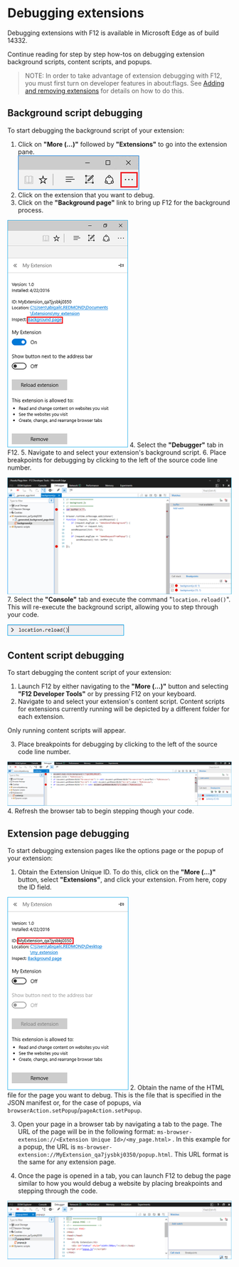 # Debugging extensions

Debugging extensions with F12 is available in Microsoft Edge as of build 14332.

Continue reading for step by step how-tos on debugging extension background scripts, content scripts, and popups.

> NOTE: In order to take advantage of extension debugging with F12, you must first turn on developer features in about:flags. See [Adding and removing extensions](../adding-and-removing-extensions) for details on how to do this.

## Background script debugging
To start debugging the background script of your extension:

1. Click on **"More (...)"** followed by **"Extensions"** to go into the extension pane.  
 ![more button](../media/morebutton.PNG)
2. Click on the extension that you want to debug.
3. Click on the **"Background page"** link to bring up F12 for the background process.

 ![selected extension view of options with inspect link](../media/debug-inspect.png)
4. Select the **"Debugger"** tab in F12.
5. Navigate to and select your extension's background script. 
6. Place breakpoints for debugging by clicking to the left of the source code line number.

 ![f12 console showing background script with break points](../media/debug-f12-background.png)
7. Select the **"Console"** tab and execute the command "`location.reload()`". This will re-execute the background script, allowing you to step through your code.

 ![console with location.reload entered](../media/debug-f12-background-console.png)


## Content script debugging
To start debugging the content script of your extension:

1. Launch F12 by either navigating to the **"More (...)"** button and selecting **"F12 Developer Tools"** or by pressing F12 on your keyboard.
2. Navigate to and select your extension's content script. Content scripts for extensions currently running will be depicted by a different folder for each extension. 

 Only running content scripts will appear.
 
3. Place breakpoints for debugging by clicking to the left of the source code line number. 

 ![f12 with content script being debugged](../media/debug-content-f12.png)
4. Refresh the browser tab to begin stepping though your code.




## Extension page debugging
To start debugging extension pages like the options page or the popup of your extension:

1. Obtain the Extension Unique ID. To do this, click on the **"More (...)"** button, select **"Extensions"**, and click your extension. From here, copy the ID field.

 ![unique id of extension](../media/debug-popup-id.png)
2. Obtain the name of the HTML file for the page you want to debug. This is the file that is specified in the JSON manifest or, for the case of popups, via `browserAction.setPopup`/`pageAction.setPopup`.
 
3. Open your page in a browser tab by navigating a tab to the page. The URL of the page will be in the following format: 
`ms-browser-extension://<Extension Unique Id>/<my_page.html>` . In this example for a popup, the URL is `ms-browser-extension://MyExtension_qa7jysbkj0350/popup.html`. This URL format is the same for any extension page.

4. Once the page is opened in a tab, you can launch F12 to debug the page similar to how you would debug a website by placing breakpoints and stepping through the code.

 ![popup debugging with f12](../media/debug-popup-f12.png)





